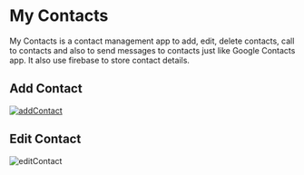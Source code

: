 # My Contacts

My Contacts is a contact management app to add, edit, delete contacts, call to contacts and also to send messages to contacts just like Google Contacts app. It also use firebase to store contact details.  

## Add Contact
[
![addContact](https://user-images.githubusercontent.com/62495202/87679207-8562f480-c799-11ea-861f-fec9331c51e6.gif)
](url)

## Edit Contact
![editContact](https://user-images.githubusercontent.com/62495202/87679733-281b7300-c79a-11ea-967f-2258886a38ac.gif)
